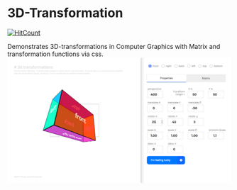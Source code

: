 # 3D-Transformation
[![HitCount](http://hits.dwyl.io/RohitKaushal7/3d-transform.svg)](http://hits.dwyl.io/RohitKaushal7/3d-transform)

Demonstrates 3D-transformations in Computer Graphics with Matrix and transformation functions via css.
![Demo](/utils/demo.png)
